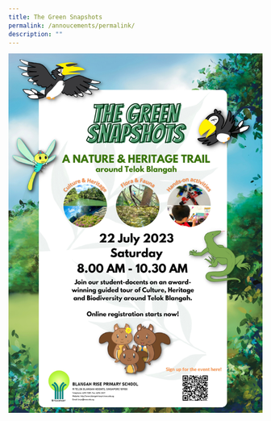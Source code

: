 ```yaml
---
title: The Green Snapshots
permalink: /annoucements/permalink/
description: ""
---
```

![](/images/2023%20Photos/TGS/the%20green%20snapshots%20poster%20may%202023.jpg)